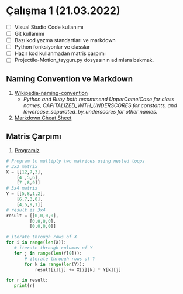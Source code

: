 # Çalışma 1 (21.03.2022)
- [ ] Visual Studio Code kullanımı
- [ ] Git kullanımı
- [ ] Bazı kod yazma standartları ve markdown
- [ ] Python fonksiyonlar ve classlar
- [ ] Hazır kod kullanmadan matris çarpımı
- [ ] Projectile-Motion_taygun.py dosyasının adımlara bakmak.

## Naming Convention ve Markdown
1. [Wikipedia-naming-convention](https://en.wikipedia.org/wiki/Naming_convention_(programming)#Python_and_Ruby)
   - *Python and Ruby both recommend UpperCamelCase for class names, CAPITALIZED_WITH_UNDERSCORES for constants, and lowercase_separated_by_underscores for other names.*
2. [Markdown Cheat Sheet](https://www.markdownguide.org/cheat-sheet/)

## Matris Çarpımı
1. [Programiz](https://www.programiz.com/python-programming/examples/multiply-matrix)
```python
# Program to multiply two matrices using nested loops
# 3x3 matrix
X = [[12,7,3],
    [4 ,5,6],
    [7 ,8,9]]
# 3x4 matrix
Y = [[5,8,1,2],
    [6,7,3,0],
    [4,5,9,1]]
# result is 3x4
result = [[0,0,0,0],
         [0,0,0,0],
         [0,0,0,0]]

# iterate through rows of X
for i in range(len(X)):
   # iterate through columns of Y
   for j in range(len(Y[0])):
       # iterate through rows of Y
       for k in range(len(Y)):
           result[i][j] += X[i][k] * Y[k][j]

for r in result:
   print(r)
```